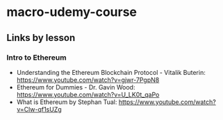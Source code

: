 # macro-udemy-course

## Links by lesson
### Intro to Ethereum
- Understanding the Ethereum Blockchain Protocol - Vitalik Buterin: https://www.youtube.com/watch?v=gjwr-7PgpN8 
- Ethereum for Dummies - Dr. Gavin Wood: https://www.youtube.com/watch?v=U_LK0t_qaPo
- What is Ethereum by Stephan Tual: https://www.youtube.com/watch?v=Clw-qf1sUZg